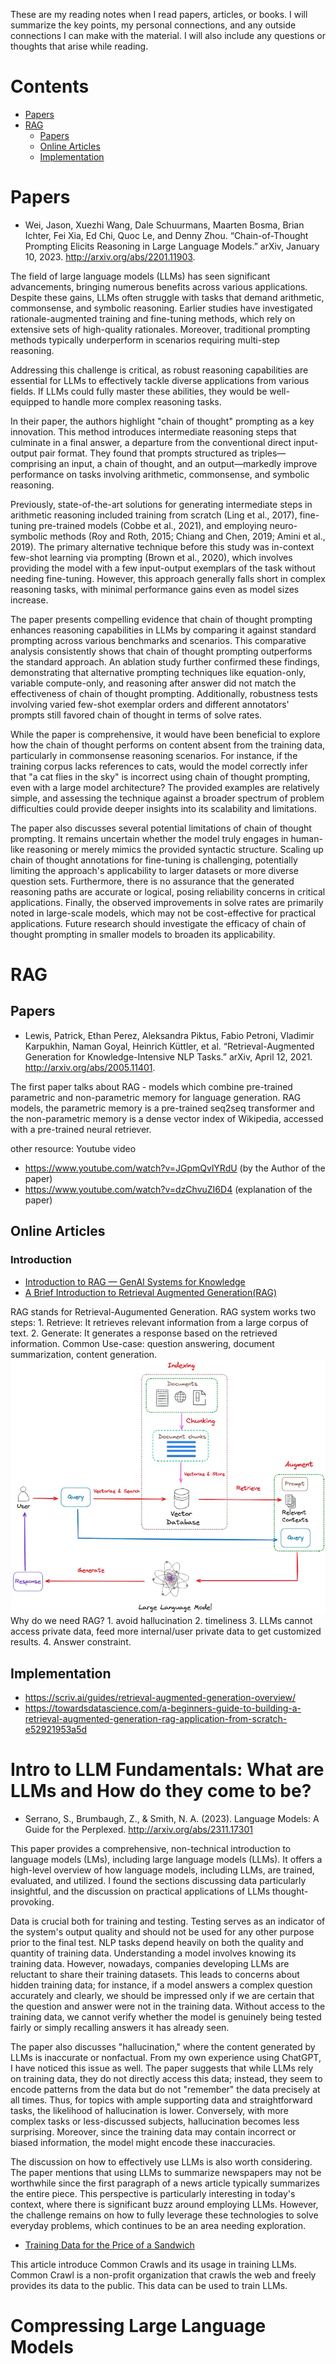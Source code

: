 These are my reading notes when I read papers, articles, or books. I will summarize the key points, my personal connections, and any outside connections I can make with the material. I will also include any questions or thoughts that arise while reading.

# Contents
- [Papers](#papers)
- [RAG](#RAG)
    - [Papers](#Papers)
    - [Online Articles](#Online-Articles)   
    - [Implementation](#Implementation)

# Papers
- Wei, Jason, Xuezhi Wang, Dale Schuurmans, Maarten Bosma, Brian Ichter, Fei Xia, Ed Chi, Quoc Le, and Denny Zhou. “Chain-of-Thought Prompting Elicits Reasoning in Large Language Models.” arXiv, January 10, 2023. http://arxiv.org/abs/2201.11903.

The field of large language models (LLMs) has seen significant advancements, bringing numerous benefits across various applications. Despite these gains, LLMs often struggle with tasks that demand arithmetic, commonsense, and symbolic reasoning. Earlier studies have investigated rationale-augmented training and fine-tuning methods, which rely on extensive sets of high-quality rationales. Moreover, traditional prompting methods typically underperform in scenarios requiring multi-step reasoning.

Addressing this challenge is critical, as robust reasoning capabilities are essential for LLMs to effectively tackle diverse applications from various fields. If LLMs could fully master these abilities, they would be well-equipped to handle more complex reasoning tasks.

In their paper, the authors highlight "chain of thought" prompting as a key innovation. This method introduces intermediate reasoning steps that culminate in a final answer, a departure from the conventional direct input-output pair format. They found that prompts structured as triples—comprising an input, a chain of thought, and an output—markedly improve performance on tasks involving arithmetic, commonsense, and symbolic reasoning.

Previously, state-of-the-art solutions for generating intermediate steps in arithmetic reasoning included training from scratch (Ling et al., 2017), fine-tuning pre-trained models (Cobbe et al., 2021), and employing neuro-symbolic methods (Roy and Roth, 2015; Chiang and Chen, 2019; Amini et al., 2019). The primary alternative technique before this study was in-context few-shot learning via prompting (Brown et al., 2020), which involves providing the model with a few input-output exemplars of the task without needing fine-tuning. However, this approach generally falls short in complex reasoning tasks, with minimal performance gains even as model sizes increase.

The paper presents compelling evidence that chain of thought prompting enhances reasoning capabilities in LLMs by comparing it against standard prompting across various benchmarks and scenarios. This comparative analysis consistently shows that chain of thought prompting outperforms the standard approach. An ablation study further confirmed these findings, demonstrating that alternative prompting techniques like equation-only, variable compute-only, and reasoning after answer did not match the effectiveness of chain of thought prompting. Additionally, robustness tests involving varied few-shot exemplar orders and different annotators' prompts still favored chain of thought in terms of solve rates.

While the paper is comprehensive, it would have been beneficial to explore how the chain of thought performs on content absent from the training data, particularly in commonsense reasoning scenarios. For instance, if the training corpus lacks references to cats, would the model correctly infer that "a cat flies in the sky" is incorrect using chain of thought prompting, even with a large model architecture? The provided examples are relatively simple, and assessing the technique against a broader spectrum of problem difficulties could provide deeper insights into its scalability and limitations.

The paper also discusses several potential limitations of chain of thought prompting. It remains uncertain whether the model truly engages in human-like reasoning or merely mimics the provided syntactic structure. Scaling up chain of thought annotations for fine-tuning is challenging, potentially limiting the approach's applicability to larger datasets or more diverse question sets. Furthermore, there is no assurance that the generated reasoning paths are accurate or logical, posing reliability concerns in critical applications. Finally, the observed improvements in solve rates are primarily noted in large-scale models, which may not be cost-effective for practical applications. Future research should investigate the efficacy of chain of thought prompting in smaller models to broaden its applicability.




# RAG 
## Papers
- Lewis, Patrick, Ethan Perez, Aleksandra Piktus, Fabio Petroni, Vladimir Karpukhin, Naman Goyal, Heinrich Küttler, et al. “Retrieval-Augmented Generation for Knowledge-Intensive NLP Tasks.” arXiv, April 12, 2021. http://arxiv.org/abs/2005.11401.


The first paper talks about RAG - models which combine pre-trained parametric and non-parametric memory for language generation. RAG models, the parametric memory is a pre-trained seq2seq transformer and the non-parametric memory is a dense vector index of Wikipedia, accessed with a pre-trained neural retriever.

other resource: Youtube video
- https://www.youtube.com/watch?v=JGpmQvlYRdU (by the Author of the paper)
- https://www.youtube.com/watch?v=dzChvuZI6D4 (explanation of the paper)
## Online Articles
### Introduction
- [Introduction to RAG — GenAI Systems for Knowledge](https://medium.com/curiosity-ai/introduction-to-rag-genai-systems-for-knowledge-918a34054228)
- [A Brief Introduction to Retrieval Augmented Generation(RAG)](https://medium.com/ai-in-plain-english/a-brief-introduction-to-retrieval-augmented-generation-rag-b7eb70982891)

RAG stands for Retrieval-Augumented Generation. RAG system works two steps: 1. Retrieve: It retrieves relevant information from a large corpus of text. 2. Generate: It generates a response based on the retrieved information. Common Use-case: question answering, document summarization, content generation.
![RAG](figs/rag.webp "How rag works")
Why do we need RAG? 1. avoid hallucination 2. timeliness 3. LLMs cannot access private data, feed more internal/user private data to get customized results. 4. Answer constraint. 

## Implementation
- https://scriv.ai/guides/retrieval-augmented-generation-overview/
- https://towardsdatascience.com/a-beginners-guide-to-building-a-retrieval-augmented-generation-rag-application-from-scratch-e52921953a5d

# Intro to LLM Fundamentals: What are LLMs and How do they come to be? 

- Serrano, S., Brumbaugh, Z., & Smith, N. A. (2023). Language Models: A Guide for the Perplexed. http://arxiv.org/abs/2311.17301

This paper provides a comprehensive, non-technical introduction to language models (LMs), including large language models (LLMs). It offers a high-level overview of how language models, including LLMs, are trained, evaluated, and utilized. I found the sections discussing data particularly insightful, and the discussion on practical applications of LLMs thought-provoking.

Data is crucial both for training and testing. Testing serves as an indicator of the system's output quality and should not be used for any other purpose prior to the final test. NLP tasks depend heavily on both the quality and quantity of training data. Understanding a model involves knowing its training data. However, nowadays, companies developing LLMs are reluctant to share their training datasets. This leads to concerns about hidden training data; for instance, if a model answers a complex question accurately and clearly, we should be impressed only if we are certain that the question and answer were not in the training data. Without access to the training data, we cannot verify whether the model is genuinely being tested fairly or simply recalling answers it has already seen.

The paper also discusses "hallucination," where the content generated by LLMs is inaccurate or nonfactual. From my own experience using ChatGPT, I have noticed this issue as well. The paper suggests that while LLMs rely on training data, they do not directly access this data; instead, they seem to encode patterns from the data but do not "remember" the data precisely at all times. Thus, for topics with ample supporting data and straightforward tasks, the likelihood of hallucination is lower. Conversely, with more complex tasks or less-discussed subjects, hallucination becomes less surprising. Moreover, since the training data may contain incorrect or biased information, the model might encode these inaccuracies.

The discussion on how to effectively use LLMs is also worth considering. The paper mentions that using LLMs to summarize newspapers may not be worthwhile since the first paragraph of a news article typically summarizes the entire piece. This perspective is particularly interesting in today's context, where there is significant buzz around employing LLMs. However, the challenge remains on how to fully leverage these technologies to solve everyday problems, which continues to be an area needing exploration.

- [Training Data for the Price of a Sandwich](https://foundation.mozilla.org/en/research/library/generative-ai-training-data/common-crawl/)

This article introduce Common Crawls and its usage in training LLMs. Common Crawl is a non-profit organization that crawls the web and freely provides its data to the public. This data can be used to train LLMs.

# Compressing Large Language Models

